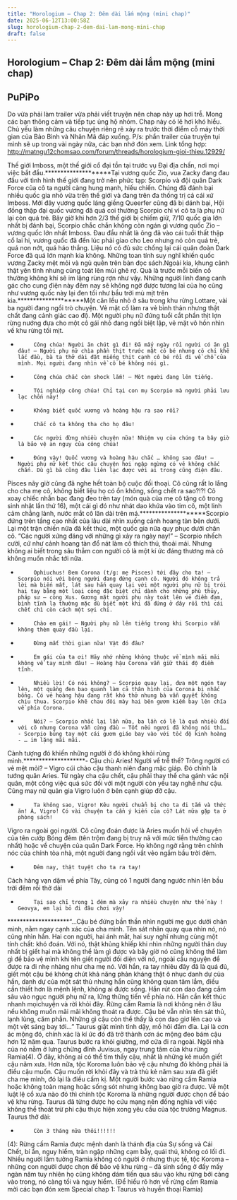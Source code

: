 ```yaml
---
title: "Horologium – Chap 2: Đêm dài lắm mộng (mini chap)"
date: 2025-06-12T13:00:58Z
slug: horologium-chap-2-dem-dai-lam-mong-mini-chap
draft: false
---
```


## Horologium – Chap 2: Đêm dài lắm mộng (mini chap)

## PuPiPo

Do vừa phải làm trailer vừa phải viết truyện nên chap này up hơi trễ. Mong các bạn thông cảm và tiếp tục ủng hộ nhóm.
Chap này có lẽ hơi khó hiểu. Chủ yếu làm những câu chuyện riêng rẽ xảy ra trước thời điểm cỗ máy thời gian của Bảo Bình và Nhân Mã đáp xuống.
P/s: phần trailer của truyện tụi mình sẽ up trong vài ngày nữa, các bạn nhớ đón xem.
Link tổng hợp: http://matngu12chomsao.com/forum/threads/horologium-gioi-thieu.12929/
 

 
Thế giới Imboss, một thế giới cổ đại tồn tại trước vụ Đại địa chấn, nơi mọi việc bắt đầu.********************Tại vương quốc Zio, vua Zacky đang đau đầu với tình hình thế giới đang trở nên phức tạp: Scorpio  và đội quân Dark Force của cô ta người càng hung mạnh, hiếu chiến. Chúng đã đánh bại nhiều quốc gia nhỏ vừa trên thế giới và đang trên đa thống trị cả cái xứ Imboss. Mới đây vương quốc láng giềng Queerfer cũng đã bị dánh bại, Hội đồng thập đại quốc vương đã quá coi thường Scorpio chỉ vì cô ta là phụ nữ lại còn quá trẻ. Bây giờ khi hơn 2/3 thế giới bị chiếm giữ, 7/10 quốc gia lớn nhất bị đánh bại, Scorpio chắc chắn không còn ngán gì vương quốc Zio – vương quốc lớn nhất Imboss. Đau đầu nhất là ông đã vào cái tuổi thất thập cổ lai hi, vương quốc đã đến lúc phải giao cho Leo nhưng nó còn quá trẻ, quá non nớt, quá háo thắng. Liệu nó có đủ sức chống lại cái quân đoàn Dark Force đã quá lớn mạnh kia không. Những toan tính suy nghĩ khiến quốc vương Zacky mệt mỏi và ngủ quên trên bàn đọc sách.Ngoài kia, khung cảnh thật yên tĩnh nhưng cũng toát lên mùi ghê rợ. Quả là trước mỗi biến cố thường không khí sẽ im lặng  rùng rợn như vậy. Những người lính đang canh gác cho cung điện này đêm nay sẽ không ngờ được tương lai của họ cũng như vương quốc này lại đen tối như bầu trời mù mịt trên kia.********************Một căn lều nhỏ ở sâu trong khu rừng Lottare, vài ba người đang ngồi trò chuyện. Vẻ mặt cố làm ra vẻ bình thản nhưng thật chất đang cảnh giác cao độ. Một người phụ nữ đứng tuổi cắt phần thịt lợn rừng nướng đưa cho một cô gái nhỏ đang ngồi biệt lập, vẻ mặt vô hồn nhìn về khu rừng tối mịt.
-          Công chúa! Người ăn chút gì đi! Đã mấy ngày rồi người có ăn gì đâu! – Người phụ nữ chìa phần thịt trước mặt cô bé nhưng cô chỉ khẽ lắc đầu, bà ta thở dài đặt miếng thịt cạnh cô bé rồi đi về chỗ của mình. Mọi người đang nhìn về cô bé không nói gì.
-          Công chúa chắc còn shock lắm! – Môt người đang lên tiếng.
-          Tội nghiệp công chúa! Chỉ tại con mụ Scorpio mà người phải lưu lạc chốn này!
-          Không biết quốc vương và hoàng hậu ra sao rồi?
-          Chắc cô ta không tha cho họ đâu!
-          Các người đừng nhiều chuyện nữa! Nhiệm vụ của chúng ta bây giờ là bảo vệ an nguy của công chúa!
-          Đúng vậy! Quốc vương và hoàng hậu chắc … không sao đâu! – Người phụ nữ kết thúc câu chuyện hơi ngập ngừng có vẻ không chắc chắn. Dù gì bà cũng đâu liên lạc được với ai trong cũng điện đâu.
Pisces nãy giờ cũng đã nghe hết toàn bộ cuộc đối thoại. Cô cũng rất lo lắng cho cha mẹ cô, không biết liệu họ có ổn không, sống chết ra sao?!?! Cô xoay chiếc nhẫn bạc đang đeo trên tay (món quà của mẹ cô tặng cô trong sinh nhật lần thứ 16), một cái gì đó như nhát dao khứa vào tim cô, một linh cảm chẳng lành, nước mắt cô lăn dài trên má.********************Scorpio đứng trên tầng cao nhất của lâu dài nhìn xuống cảnh hoang tàn bên dưới. Lại một trận chiến nữa đã kết thúc, một quốc gia nữa quy phục dưới chân cô. “Các người xứng đáng với những gì xảy ra ngày nay!” – Scorpio nhếch cười, cứ như cảnh hoang tàn đổ nát làm cô thích thú, thoải mái. Nhưng không ai biết trong sâu thẳm con người cô là một kí ức đáng thương mà cô không muốn nhắc tới nữa.
-          Ophiuchus! Đem Corona (t/g: mẹ Pisces) tới đây cho ta! – Scorpio nói với bóng người đang đứng cạnh cô. Người đó không trả lời mà biến mất, lát sau hắn quay lại với một người phụ nữ bị trói hai tay bằng một loại còng đặc biệt chỉ dành cho những phù thủy, pháp sư – còng Xus. Gương mặt người phụ này toát lên vẻ điềm đạm, bình tĩnh lạ thường mặc dù biết một khi đã đứng ở đây rồi thì cái chết chì còn cách một sợi chỉ.
-          Chào em gái! – Người phụ nữ lên tiếng trong khi Scorpio vẫn không thèm quay đầu lại.
-          Đừng mất thời gian nữa! Vật đó đâu?
-          Em gái của ta ơi! Hãy nhớ những không thuộc về mình mãi mãi không về tay mình đâu! – Hoàng hậu Corona vẫn giữ thái độ điềm tĩnh.
-          Nhiều lời! Có nói không? – Scorpio quay lại, đưa một ngón tay lên, một quầng đen bao quanh làm cả thân hình của Corona bị nhấc bổng. Có vẻ hoàng hậu đang rất khó thở nhung bà vẫn quyết không chiu thua. Scorpio khẽ chau đôi mày hai bên gươm kiếm bay lên chĩa về phía Corona.
-          Nói? – Scorpio nhắc lại lần nữa, ba lần có lẽ là quá nhiều đối với cô nhưng Corona vẫn cứng đầu – Tốt nếu ngươi đã không nói thì… - Scorpio búng tay một cái gươm giáo bay vào với tốc độ kinh hoàng - … im lặng mãi mãi.
Cành tượng đó khiến những người ở đó không khỏi rùng mình.********************-          Cậu chù Aries! Người về trễ thế? Trông người có vẻ mệt mỏi? – Vigro cúi chào cậu thanh niên đang mặc giáp. Đó chính là tướng quân Aries. Từ ngày cha cậu chết, cậu phải thay thế cha gánh vác nội quân, một công việc quá sức đối với một người còn yếu tay nghề như cậu. Cũng may nữ quản gia Vigro luôn ở bên cạnh giúp đỡ cậu.
-          Ta không sao, Vigro! Kêu người chuẩn bị cho ta đi tắm và thức ăn! À, Vigro! Có vài chuyện ta cần ý kiến của cô? Lát nữa gặp ta ở phòng sách!
Vigro ra ngoài gọi người. Cô cũng đoán được là Aries muốn hỏi về chuyện của tên cướp Bóng đêm (tên trộm đang bị truy nã với mức tiền thưởng cao nhất) hoặc về chuyện của quân Dark Force.
Họ không ngờ rằng trên chính nóc của chính tòa nhà, một người đang ngồi vắt vẻo ngắm bầu trời đêm.
-          Đêm nay, thật tuyệt cho ta ra tay!
Cách hàng vạn dặm về phía Tây, cũng có 1 người đang ngước nhìn lên bầu trời đêm rồi thở dài
-          Tại sao chỉ trong 1 đêm mà xảy ra nhiều chuyện như thế này ! Geovya, em lại bỏ đi đâu chơi vậy!
********************“…Cậu bé đứng bần thần nhìn người mẹ gục dưới chân mình, nằm ngay cạnh xác của cha mình. Tên sát nhân quay qua nhìn nó, nó cũng nhìn hắn. Hai con người, hai ánh mắt, hai suy nghĩ nhưng cùng một tính chất: khó đoán. Với nó, thật khủng khiếp khi nhìn những người thân duy nhất bị giết hại mà không thể làm gì được và bây giờ nó cũng không thể làm gì để bảo vệ mình khi tên giết người đối diện với nó, ngoài cầu nguyện để được ra đi nhẹ nhàng như cha mẹ nó.  Với hắn, ra tay nhiêu đây đã là quá đủ, giết một cậu bé không chút khả năng phản kháng thật ô nhục danh dự của hắn, danh dự của một sát thủ nhưng hắn cũng không quan tâm lắm, điều cần thiết hơn là mệnh lệnh, không ai được sống. Hắn rút  con dao đang cắm sâu vào ngục người phụ nữ ra, lững thững tiến về phía nó. Hắn cần kết thúc nhanh mọichuyện và rời khỏi đây. Rừng cấm Ramia là nơi không nên ở lâu nếu không muốn mãi mãi không thoát ra được. Cậu bé vẫn nhìn tên sát thủ, lạnh lùng, căm phẫn. Những gì cậu còn thể thấy là con dao giơ lên cao và một vệt sáng bay tới…”
Taurus giật mình tỉnh dậy, mồ hôi đấm đìa.  Lại là cơn ác mộng đó, chính xác là kí ức đó đã trở thành cơn ác mộng đeo bám cậu hơn 12 năm qua. Taurus bước ra khỏi giường, mở cửa đi ra ngoài. Ngôi nhà của nó nằm ở lưng chừng đỉnh Juvisus, ngay trung tâm của khu rừng Ramia(4). Ở đây, không ai có thể tìm thấy cậu, nhất là những kẻ muốn giết cậu năm xưa. Hơn nữa, tộc Koroma luôn bảo vệ cậu nhưng đó không phải là điều cậu muốn. Cậu muốn rời khỏi đây và trả thù kẻ năm sau xưa đã giết cha mẹ mình, đó lại là điều cấm kị. Một người bước vào rừng cấm Ramia hoặc không toàn mạng hoặc sống sót nhưng không bao giờ ra được. Về một luật lệ cổ xưa nào đó thì chính tộc Koroma là những người được chọn để bảo vệ khu rừng. Taurus đã từng được họ cứu mạng nên đồng nghĩa với việc không thể thoát trừ phi cậu thực hiện xong yêu cầu của tộc trưởng Magnus. Taurus thở dài:
-          Còn 3 tháng nữa thôi!!!!!!
(4): Rừng cấm Ramia được mệnh danh là thánh địa của Sự sống và Cái Chết, bí ẩn, nguy hiểm, tràn ngập những cạm bẫy, quái thú, không có lối đi. Nhiều người lầm tưởng Ramia không có người ở nhưng thực tế, tộc Koroma – những con người được chọn để bảo vệ khu rừng – đã sinh sống ở đấy mấy ngàn năm tuy nhiên họ cũng không dám tiến qua sâu vào khu rừng bởi càng vào trong, nó càng tối và nguy hiểm. (Để hiểu rõ hơn về rừng cấm Ramia mời các bạn đón xem Special chap 1: Taurus và huyền thoại Ramia)